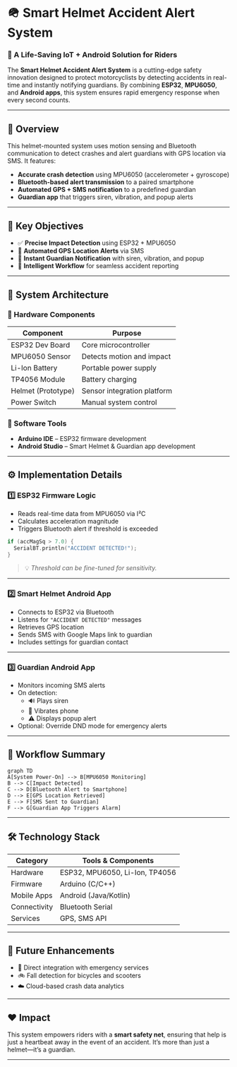 # 🪖 Smart Helmet Accident Alert System

### 🚦 A Life-Saving IoT + Android Solution for Riders

The **Smart Helmet Accident Alert System** is a cutting-edge safety innovation designed to protect motorcyclists by detecting accidents in real-time and instantly notifying guardians. By combining **ESP32**, **MPU6050**, and **Android apps**, this system ensures rapid emergency response when every second counts.

---

## 📌 Overview

This helmet-mounted system uses motion sensing and Bluetooth communication to detect crashes and alert guardians with GPS location via SMS. It features:

- **Accurate crash detection** using MPU6050 (accelerometer + gyroscope)
- **Bluetooth-based alert transmission** to a paired smartphone
- **Automated GPS + SMS notification** to a predefined guardian
- **Guardian app** that triggers siren, vibration, and popup alerts

---

## 🎯 Key Objectives

- ✅ **Precise Impact Detection** using ESP32 + MPU6050
- 📍 **Automated GPS Location Alerts** via SMS
- 📳 **Instant Guardian Notification** with siren, vibration, and popup
- 🧠 **Intelligent Workflow** for seamless accident reporting

---

## 🧱 System Architecture

### 🔩 Hardware Components

| Component              | Purpose                                      |
|------------------------|----------------------------------------------|
| ESP32 Dev Board        | Core microcontroller                         |
| MPU6050 Sensor         | Detects motion and impact                    |
| Li-Ion Battery         | Portable power supply                        |
| TP4056 Module          | Battery charging                             |
| Helmet (Prototype)     | Sensor integration platform                  |
| Power Switch           | Manual system control                        |

### 🧰 Software Tools

- **Arduino IDE** – ESP32 firmware development
- **Android Studio** – Smart Helmet & Guardian app development

---

## ⚙️ Implementation Details

### 1️⃣ ESP32 Firmware Logic

- Reads real-time data from MPU6050 via I²C
- Calculates acceleration magnitude
- Triggers Bluetooth alert if threshold is exceeded

```cpp
if (accMagSq > 7.0) {
  SerialBT.println("ACCIDENT DETECTED!");
}
```

> 💡 *Threshold can be fine-tuned for sensitivity.*

---

### 2️⃣ Smart Helmet Android App

- Connects to ESP32 via Bluetooth
- Listens for `"ACCIDENT DETECTED"` messages
- Retrieves GPS location
- Sends SMS with Google Maps link to guardian
- Includes settings for guardian contact

---

### 3️⃣ Guardian Android App

- Monitors incoming SMS alerts
- On detection:
  - 🔊 Plays siren
  - 📳 Vibrates phone
  - ⚠️ Displays popup alert
- Optional: Override DND mode for emergency alerts

---

## 🔄 Workflow Summary

```mermaid
graph TD
A[System Power-On] --> B[MPU6050 Monitoring]
B --> C[Impact Detected]
C --> D[Bluetooth Alert to Smartphone]
D --> E[GPS Location Retrieved]
E --> F[SMS Sent to Guardian]
F --> G[Guardian App Triggers Alarm]
```

---

## 🛠️ Technology Stack

| Category     | Tools & Components                          |
|--------------|---------------------------------------------|
| Hardware     | ESP32, MPU6050, Li-Ion, TP4056              |
| Firmware     | Arduino (C/C++)                             |
| Mobile Apps  | Android (Java/Kotlin)                       |
| Connectivity | Bluetooth Serial                            |
| Services     | GPS, SMS API                                |

---

## 🚀 Future Enhancements

- 🔗 Direct integration with emergency services
- 🚲 Fall detection for bicycles and scooters
- ☁️ Cloud-based crash data analytics

---

## ❤️ Impact

This system empowers riders with a **smart safety net**, ensuring that help is just a heartbeat away in the event of an accident. It’s more than just a helmet—it’s a guardian.

---

